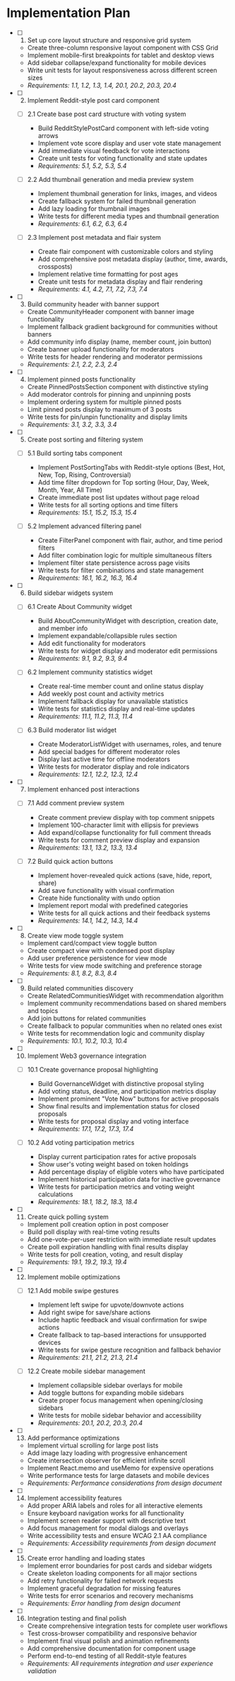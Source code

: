 # Implementation Plan

- [ ] 1. Set up core layout structure and responsive grid system
  - Create three-column responsive layout component with CSS Grid
  - Implement mobile-first breakpoints for tablet and desktop views
  - Add sidebar collapse/expand functionality for mobile devices
  - Write unit tests for layout responsiveness across different screen sizes
  - _Requirements: 1.1, 1.2, 1.3, 1.4, 20.1, 20.2, 20.3, 20.4_

- [ ] 2. Implement Reddit-style post card component
  - [ ] 2.1 Create base post card structure with voting system
    - Build RedditStylePostCard component with left-side voting arrows
    - Implement vote score display and user vote state management
    - Add immediate visual feedback for vote interactions
    - Create unit tests for voting functionality and state updates
    - _Requirements: 5.1, 5.2, 5.3, 5.4_

  - [ ] 2.2 Add thumbnail generation and media preview system
    - Implement thumbnail generation for links, images, and videos
    - Create fallback system for failed thumbnail generation
    - Add lazy loading for thumbnail images
    - Write tests for different media types and thumbnail generation
    - _Requirements: 6.1, 6.2, 6.3, 6.4_

  - [ ] 2.3 Implement post metadata and flair system
    - Create flair component with customizable colors and styling
    - Add comprehensive post metadata display (author, time, awards, crossposts)
    - Implement relative time formatting for post ages
    - Create unit tests for metadata display and flair rendering
    - _Requirements: 4.1, 4.2, 7.1, 7.2, 7.3, 7.4_

- [ ] 3. Build community header with banner support
  - Create CommunityHeader component with banner image functionality
  - Implement fallback gradient background for communities without banners
  - Add community info display (name, member count, join button)
  - Create banner upload functionality for moderators
  - Write tests for header rendering and moderator permissions
  - _Requirements: 2.1, 2.2, 2.3, 2.4_

- [ ] 4. Implement pinned posts functionality
  - Create PinnedPostsSection component with distinctive styling
  - Add moderator controls for pinning and unpinning posts
  - Implement ordering system for multiple pinned posts
  - Limit pinned posts display to maximum of 3 posts
  - Write tests for pin/unpin functionality and display limits
  - _Requirements: 3.1, 3.2, 3.3, 3.4_

- [ ] 5. Create post sorting and filtering system
  - [ ] 5.1 Build sorting tabs component
    - Implement PostSortingTabs with Reddit-style options (Best, Hot, New, Top, Rising, Controversial)
    - Add time filter dropdown for Top sorting (Hour, Day, Week, Month, Year, All Time)
    - Create immediate post list updates without page reload
    - Write tests for all sorting options and time filters
    - _Requirements: 15.1, 15.2, 15.3, 15.4_

  - [ ] 5.2 Implement advanced filtering panel
    - Create FilterPanel component with flair, author, and time period filters
    - Add filter combination logic for multiple simultaneous filters
    - Implement filter state persistence across page visits
    - Write tests for filter combinations and state management
    - _Requirements: 16.1, 16.2, 16.3, 16.4_

- [ ] 6. Build sidebar widgets system
  - [ ] 6.1 Create About Community widget
    - Build AboutCommunityWidget with description, creation date, and member info
    - Implement expandable/collapsible rules section
    - Add edit functionality for moderators
    - Write tests for widget display and moderator edit permissions
    - _Requirements: 9.1, 9.2, 9.3, 9.4_

  - [ ] 6.2 Implement community statistics widget
    - Create real-time member count and online status display
    - Add weekly post count and activity metrics
    - Implement fallback display for unavailable statistics
    - Write tests for statistics display and real-time updates
    - _Requirements: 11.1, 11.2, 11.3, 11.4_

  - [ ] 6.3 Build moderator list widget
    - Create ModeratorListWidget with usernames, roles, and tenure
    - Add special badges for different moderator roles
    - Display last active time for offline moderators
    - Write tests for moderator display and role indicators
    - _Requirements: 12.1, 12.2, 12.3, 12.4_

- [ ] 7. Implement enhanced post interactions
  - [ ] 7.1 Add comment preview system
    - Create comment preview display with top comment snippets
    - Implement 100-character limit with ellipsis for previews
    - Add expand/collapse functionality for full comment threads
    - Write tests for comment preview display and expansion
    - _Requirements: 13.1, 13.2, 13.3, 13.4_

  - [ ] 7.2 Build quick action buttons
    - Implement hover-revealed quick actions (save, hide, report, share)
    - Add save functionality with visual confirmation
    - Create hide functionality with undo option
    - Implement report modal with predefined categories
    - Write tests for all quick actions and their feedback systems
    - _Requirements: 14.1, 14.2, 14.3, 14.4_

- [ ] 8. Create view mode toggle system
  - Implement card/compact view toggle button
  - Create compact view with condensed post display
  - Add user preference persistence for view mode
  - Write tests for view mode switching and preference storage
  - _Requirements: 8.1, 8.2, 8.3, 8.4_

- [ ] 9. Build related communities discovery
  - Create RelatedCommunitiesWidget with recommendation algorithm
  - Implement community recommendations based on shared members and topics
  - Add join buttons for related communities
  - Create fallback to popular communities when no related ones exist
  - Write tests for recommendation logic and community display
  - _Requirements: 10.1, 10.2, 10.3, 10.4_

- [ ] 10. Implement Web3 governance integration
  - [ ] 10.1 Create governance proposal highlighting
    - Build GovernanceWidget with distinctive proposal styling
    - Add voting status, deadline, and participation metrics display
    - Implement prominent "Vote Now" buttons for active proposals
    - Show final results and implementation status for closed proposals
    - Write tests for proposal display and voting interface
    - _Requirements: 17.1, 17.2, 17.3, 17.4_

  - [ ] 10.2 Add voting participation metrics
    - Display current participation rates for active proposals
    - Show user's voting weight based on token holdings
    - Add percentage display of eligible voters who have participated
    - Implement historical participation data for inactive governance
    - Write tests for participation metrics and voting weight calculations
    - _Requirements: 18.1, 18.2, 18.3, 18.4_

- [ ] 11. Create quick polling system
  - Implement poll creation option in post composer
  - Build poll display with real-time voting results
  - Add one-vote-per-user restriction with immediate result updates
  - Create poll expiration handling with final results display
  - Write tests for poll creation, voting, and result display
  - _Requirements: 19.1, 19.2, 19.3, 19.4_

- [ ] 12. Implement mobile optimizations
  - [ ] 12.1 Add mobile swipe gestures
    - Implement left swipe for upvote/downvote actions
    - Add right swipe for save/share actions
    - Include haptic feedback and visual confirmation for swipe actions
    - Create fallback to tap-based interactions for unsupported devices
    - Write tests for swipe gesture recognition and fallback behavior
    - _Requirements: 21.1, 21.2, 21.3, 21.4_

  - [ ] 12.2 Create mobile sidebar management
    - Implement collapsible sidebar overlays for mobile
    - Add toggle buttons for expanding mobile sidebars
    - Create proper focus management when opening/closing sidebars
    - Write tests for mobile sidebar behavior and accessibility
    - _Requirements: 20.1, 20.2, 20.3, 20.4_

- [ ] 13. Add performance optimizations
  - Implement virtual scrolling for large post lists
  - Add image lazy loading with progressive enhancement
  - Create intersection observer for efficient infinite scroll
  - Implement React.memo and useMemo for expensive operations
  - Write performance tests for large datasets and mobile devices
  - _Requirements: Performance considerations from design document_

- [ ] 14. Implement accessibility features
  - Add proper ARIA labels and roles for all interactive elements
  - Ensure keyboard navigation works for all functionality
  - Implement screen reader support with descriptive text
  - Add focus management for modal dialogs and overlays
  - Write accessibility tests and ensure WCAG 2.1 AA compliance
  - _Requirements: Accessibility requirements from design document_

- [ ] 15. Create error handling and loading states
  - Implement error boundaries for post cards and sidebar widgets
  - Create skeleton loading components for all major sections
  - Add retry functionality for failed network requests
  - Implement graceful degradation for missing features
  - Write tests for error scenarios and recovery mechanisms
  - _Requirements: Error handling from design document_

- [ ] 16. Integration testing and final polish
  - Create comprehensive integration tests for complete user workflows
  - Test cross-browser compatibility and responsive behavior
  - Implement final visual polish and animation refinements
  - Add comprehensive documentation for component usage
  - Perform end-to-end testing of all Reddit-style features
  - _Requirements: All requirements integration and user experience validation_